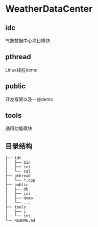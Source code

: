 # WeatherDataCenter

## idc
气象数据中心项目模块

## pthread
Linux线程demo

## public
开发框架以及一些demo

## tools
通用功能模块

## 目录结构
```
├── idc
│   ├── bin
│   ├── ini
│   └── sql
├── pthread
│   └── *.cpp
├── public
│   ├── db
│   ├── ini
│   ├── demo
│   └── ...
├── tools
│   ├── c
│   └── ini
└── README.md
```
